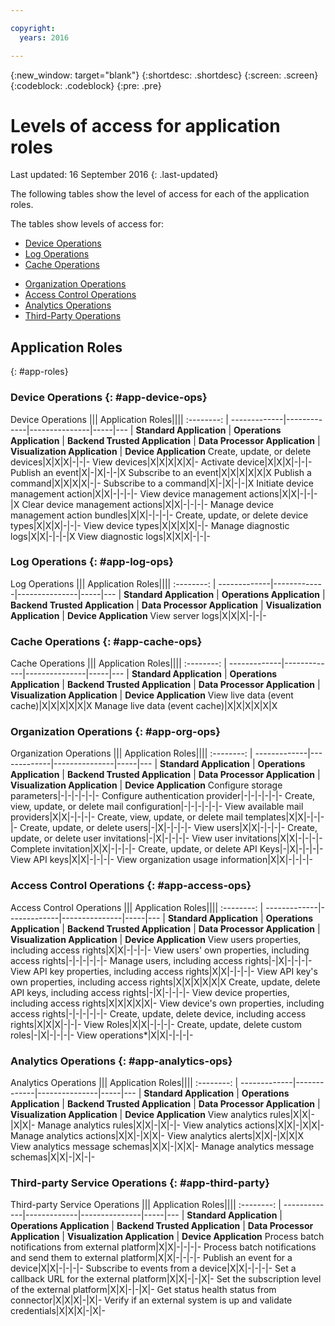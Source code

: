 ```yaml
---

copyright:
  years: 2016

---
```


{:new_window: target="blank"}
{:shortdesc: .shortdesc}
{:screen: .screen}
{:codeblock: .codeblock}
{:pre: .pre}

# Levels of access for application roles
Last updated: 16 September 2016
{: .last-updated}

The following tables show the level of access for each of the application roles.

The tables show levels of access for:
- [Device Operations](#app-device-ops)
- [Log Operations](#app-log-ops)
- [Cache Operations](#app-cache-ops)
<!-- [Historian Operations](#app-historian) -->
- [Organization Operations](#app-org-ops)
- [Access Control Operations](#app-access-ops)
- [Analytics Operations](#app-analytics-ops)
- [Third-Party Operations](#app-third-party)  
<!-- - [Risk Management Operations](#app-risk-mgt) -->

## Application Roles
{: #app-roles}

### Device Operations {: #app-device-ops}

Device Operations ||| Application Roles||||
:--------: | -------------|-------------|---------------|-----|---
           | **Standard Application** | **Operations Application** | **Backend Trusted Application** | **Data Processor Application** | **Visualization Application** | **Device Application**
Create, update, or delete devices|X|X|X|-|-|-
View devices|X|X|X|X|X|-
Activate device|X|X|X|-|-|-
Publish an event|X|-|X|-|-|X
Subscribe to an event|X|X|X|X|X|X
Publish a command|X|X|X|X|-|-
Subscribe to a command|X|-|X|-|-|X
Initiate device management action|X|X|-|-|-|-
View device management actions|X|X|-|-|-|X
Clear device management actions|X|X|-|-|-|-
Manage device management action bundles|X|X|-|-|-|-
Create, update, or delete device types|X|X|X|-|-|-
View device types|X|X|X|X|-|-
Manage diagnostic logs|X|X|-|-|-|X
View diagnostic logs|X|X|X|-|-|-

### Log Operations {: #app-log-ops}

Log Operations ||| Application Roles||||
:--------: | -------------|-------------|---------------|-----|---
           | **Standard Application** | **Operations Application** | **Backend Trusted Application** | **Data Processor Application** | **Visualization Application** | **Device Application**
View server logs|X|X|X|-|-|-

### Cache Operations {: #app-cache-ops}

Cache Operations ||| Application Roles||||
:--------: | -------------|-------------|---------------|-----|---
           | **Standard Application** | **Operations Application** | **Backend Trusted Application** | **Data Processor Application** | **Visualization Application** | **Device Application**
View live data (event cache)|X|X|X|X|X|X
Manage live data (event cache)|X|X|X|X|X|X


<!--
Historian Operations ||| Application Roles||||
:--------: | -------------|-------------|---------------|-----|---
           | **Standard Application** | **Operations Application** | **Backend Trusted Application** | **Data Processor Application** | **Visualization Application** | **Device Application**
View Historical Data|X|X|X|X|X|X
Manage Historical Data|X|X|X|X|X|X
-->


### Organization Operations {: #app-org-ops}

Organization Operations ||| Application Roles||||
:--------: | -------------|-------------|---------------|-----|---
           | **Standard Application** | **Operations Application** | **Backend Trusted Application** | **Data Processor Application** | **Visualization Application** | **Device Application**
Configure storage parameters|-|-|-|-|-|-
Configure authentication provider|-|-|-|-|-|-
Create, view, update, or delete mail configuration|-|-|-|-|-|-
View available mail providers|X|X|-|-|-|-
Create, view, update, or delete mail templates|X|X|-|-|-|-
Create, update, or delete users|-|X|-|-|-|-
View users|X|X|-|-|-|-
Create, update, or delete user invitations|-|X|-|-|-|-
View user invitations|X|X|-|-|-|-
Complete invitation|X|X|-|-|-|-
Create, update, or delete API Keys|-|X|-|-|-|-
View API keys|X|X|-|-|-|-
View organization usage information|X|X|-|-|-|-

### Access Control Operations {: #app-access-ops}

Access Control Operations ||| Application Roles||||
:--------: | -------------|-------------|---------------|-----|---
           | **Standard Application** | **Operations Application** | **Backend Trusted Application** | **Data Processor Application** | **Visualization Application** | **Device Application**
View users properties, including access rights|X|X|-|-|-|-
View users' own properties, including access rights|-|-|-|-|-|-
Manage users, including access rights|-|X|-|-|-|-
View API key properties, including access rights|X|X|-|-|-|-
View API key's own properties, including access rights|X|X|X|X|X|X
Create, update, delete API keys, including access rights|-|X|-|-|-|-
View device properties, including access rights|X|X|X|X|X|-
View device's own properties, including access rights|-|-|-|-|-|-
Create, update, delete device, including access rights|X|X|X|-|-|-
View Roles|X|X|-|-|-|-
Create, update, delete custom roles|-|X|-|-|-|-
View operations*|X|X|-|-|-|-

### Analytics Operations {: #app-analytics-ops}

Analytics Operations ||| Application Roles||||
:--------: | -------------|-------------|---------------|-----|---
           | **Standard Application** | **Operations Application** | **Backend Trusted Application** | **Data Processor Application** | **Visualization Application** | **Device Application**
View analytics rules|X|X|-|X|X|-
Manage analytics rules|X|X|-|X|-|-
View analytics actions|X|X|-|X|X|-
Manage analytics actions|X|X|-|X|X|-
View analytics alerts|X|X|-|X|X|X
View analytics message schemas|X|X|-|X|X|-
Manage analytics message schemas|X|X|-|X|-|-

### Third-party Service Operations {: #app-third-party}

Third-party Service Operations ||| Application Roles||||
:--------: | -------------|-------------|---------------|-----|---
           | **Standard Application** | **Operations Application** | **Backend Trusted Application** | **Data Processor Application** | **Visualization Application** | **Device Application**
Process batch notifications from external platform|X|X|-|-|-|-
Process batch notifications and send them to external platform|X|X|-|-|-|-
Publish an event for a device|X|X|-|-|-|-
Subscribe to events from a device|X|X|-|-|-|-
Set a callback URL for the external platform|X|X|-|-|X|-
Set the subscription level of the external platform|X|X|-|-|X|-
Get status health status from connector|X|X|X|-|X|-
Verify if an external system is up and validate credentials|X|X|X|-|X|-

<!--
### Risk Management Operations {: #app-risk-mgt}

Risk Management Operations ||| Application Roles||||
:--------: | -------------|-------------|---------------|-----|---
           | **Standard Application** | **Operations Application** | **Backend Trusted Application** | **Data Processor Application** | **Visualization Application** | **Device Application**
View all certificates|-|-|-|-|-|-
Add a new certificate|-|-|-|-|-|-
View complete IP list, including the whitelist, blacklist, and quarantine|-|-|-|-|-|-
Add new IP address space item to a specific list|-|-|-|-|-|-
View all policies|-|-|-|-|-|-
Add new policy|-|-|-|-|-|-
-->
